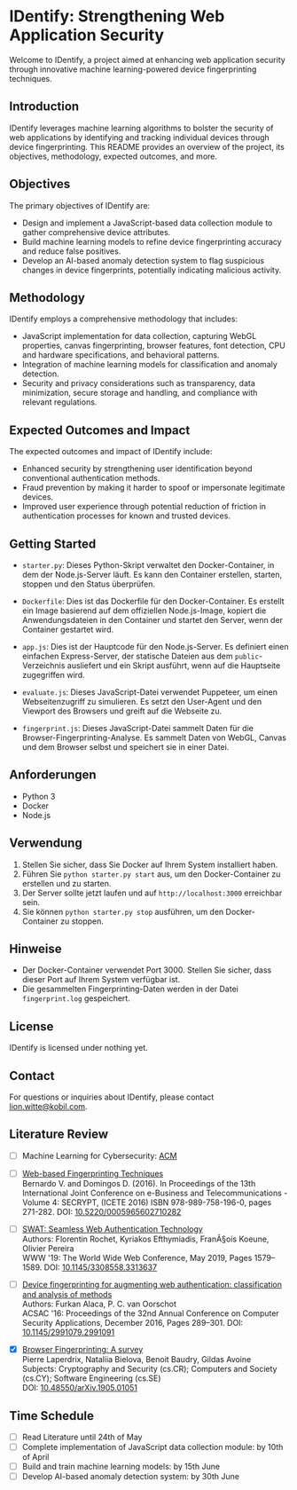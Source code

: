 # IDentify: Strengthening Web Application Security

Welcome to IDentify, a project aimed at enhancing web application security through innovative machine learning-powered device fingerprinting techniques.

## Introduction

IDentify leverages machine learning algorithms to bolster the security of web applications by identifying and tracking individual devices through device fingerprinting. This README provides an overview of the project, its objectives, methodology, expected outcomes, and more.

## Objectives

The primary objectives of IDentify are:
- Design and implement a JavaScript-based data collection module to gather comprehensive device attributes.
- Build machine learning models to refine device fingerprinting accuracy and reduce false positives.
- Develop an AI-based anomaly detection system to flag suspicious changes in device fingerprints, potentially indicating malicious activity.

## Methodology

IDentify employs a comprehensive methodology that includes:
- JavaScript implementation for data collection, capturing WebGL properties, canvas fingerprinting, browser features, font detection, CPU and hardware specifications, and behavioral patterns.
- Integration of machine learning models for classification and anomaly detection.
- Security and privacy considerations such as transparency, data minimization, secure storage and handling, and compliance with relevant regulations.

## Expected Outcomes and Impact

The expected outcomes and impact of IDentify include:
- Enhanced security by strengthening user identification beyond conventional authentication methods.
- Fraud prevention by making it harder to spoof or impersonate legitimate devices.
- Improved user experience through potential reduction of friction in authentication processes for known and trusted devices.

## Getting Started

- `starter.py`: Dieses Python-Skript verwaltet den Docker-Container, in dem der Node.js-Server läuft. Es kann den Container erstellen, starten, stoppen und den Status überprüfen.

- `Dockerfile`: Dies ist das Dockerfile für den Docker-Container. Es erstellt ein Image basierend auf dem offiziellen Node.js-Image, kopiert die Anwendungsdateien in den Container und startet den Server, wenn der Container gestartet wird.

- `app.js`: Dies ist der Hauptcode für den Node.js-Server. Es definiert einen einfachen Express-Server, der statische Dateien aus dem `public`-Verzeichnis ausliefert und ein Skript ausführt, wenn auf die Hauptseite zugegriffen wird.

- `evaluate.js`: Dieses JavaScript-Datei verwendet Puppeteer, um einen Webseitenzugriff zu simulieren. Es setzt den User-Agent und den Viewport des Browsers und greift auf die Webseite zu.

- `fingerprint.js`: Dieses JavaScript-Datei sammelt Daten für die Browser-Fingerprinting-Analyse. Es sammelt Daten von WebGL, Canvas und dem Browser selbst und speichert sie in einer Datei.

## Anforderungen

- Python 3
- Docker
- Node.js

## Verwendung

1. Stellen Sie sicher, dass Sie Docker auf Ihrem System installiert haben.
2. Führen Sie `python starter.py start` aus, um den Docker-Container zu erstellen und zu starten.
3. Der Server sollte jetzt laufen und auf `http://localhost:3000` erreichbar sein.
4. Sie können `python starter.py stop` ausführen, um den Docker-Container zu stoppen.

## Hinweise

- Der Docker-Container verwendet Port 3000. Stellen Sie sicher, dass dieser Port auf Ihrem System verfügbar ist.
- Die gesammelten Fingerprinting-Daten werden in der Datei `fingerprint.log` gespeichert.

## License

IDentify is licensed under nothing yet.

## Contact

For questions or inquiries about IDentify, please contact [lion.witte@kobil.com](mailto:lion.witte@kobil.com).

## Literature Review

- [ ] Machine Learning for Cybersecurity: [ACM](https://dl.acm.org/doi/abs/10.1145/3386040?casa_token=027mVneiDnwAAAAA:MnDDy8r-IfQwmX69w4iuJZQo2Ow8EG__mWksXG2W5ttQ-ycGeb3PHSP2qTlpCTNmQCxo8LyT4eU)
- [ ] [Web-based Fingerprinting Techniques](https://www.scitepress.org/PublishedPapers/2016/59656/59656.pdf)  
  Bernardo V. and Domingos D. (2016). In Proceedings of the 13th International Joint Conference on e-Business and Telecommunications - Volume 4: SECRYPT, (ICETE 2016) ISBN 978-989-758-196-0, pages 271-282. DOI: [10.5220/0005965602710282](https://doi.org/10.5220/0005965602710282)
- [ ] [SWAT: Seamless Web Authentication Technology](https://dl.acm.org/doi/10.1145/3308558.3313637)  
  Authors: Florentin Rochet, Kyriakos Efthymiadis, FranÃ§ois Koeune, Olivier Pereira  
  WWW '19: The World Wide Web Conference, May 2019, Pages 1579–1589. DOI: [10.1145/3308558.3313637](https://doi.org/10.1145/3308558.3313637)
- [ ] [Device fingerprinting for augmenting web authentication: classification and analysis of methods](https://dl.acm.org/doi/10.1145/2991079.2991091)  
  Authors: Furkan Alaca, P. C. van Oorschot  
  ACSAC '16: Proceedings of the 32nd Annual Conference on Computer Security Applications, December 2016, Pages 289–301. DOI: [10.1145/2991079.2991091](https://doi.org/10.1145/2991079.2991091)
- [x] [Browser Fingerprinting: A survey](https://arxiv.org/abs/1905.01051)  
  Pierre Laperdrix, Nataliia Bielova, Benoit Baudry, Gildas Avoine  
  Subjects: Cryptography and Security (cs.CR); Computers and Society (cs.CY); Software Engineering (cs.SE)  
  DOI: [10.48550/arXiv.1905.01051](https://doi.org/10.48550/arXiv.1905.01051)



## Time Schedule

- [ ] Read Literature until 24th of May
- [ ] Complete implementation of JavaScript data collection module: by 10th of April
- [ ] Build and train machine learning models: by 15th June
- [ ] Develop AI-based anomaly detection system: by 30th June
